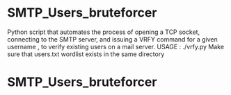 # SMTP_Users_bruteforcer
Python script that automates the process of opening a TCP socket, connecting to the SMTP server, and issuing a VRFY command for a given username ,  to verify existing users on a mail server.
USAGE : ./vrfy.py  <MailServer>
Make sure that users.txt wordlist exists in the same directory
# SMTP_Users_bruteforcer

